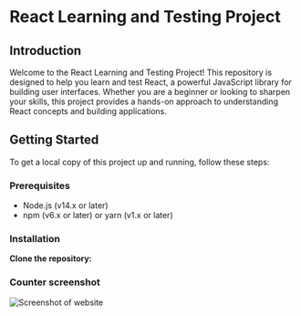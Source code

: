 # React Learning and Testing Project

## Introduction

Welcome to the React Learning and Testing Project! This repository is designed to help you learn and test React, a powerful JavaScript library for building user interfaces. Whether you are a beginner or looking to sharpen your skills, this project provides a hands-on approach to understanding React concepts and building applications.

## Getting Started

To get a local copy of this project up and running, follow these steps:

### Prerequisites

- Node.js (v14.x or later)
- npm (v6.x or later) or yarn (v1.x or later)

### Installation


**Clone the repository:**

### Counter screenshot

![Screenshot of website](https://github.com/user-attachments/assets/80a415c0-57a2-4769-848b-c8eed0dd9aba)
